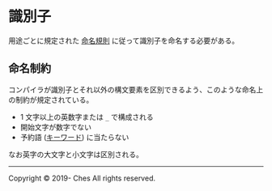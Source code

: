 # 識別子

用途ごとに規定された [命名規則](../style/index.md#命名規則) に従って識別子を命名する必要がある。

## 命名制約

コンパイラが識別子とそれ以外の構文要素を区別できるよう、このような命名上の制約が規定されている。

- 1 文字以上の英数字または `_` で構成される
- 開始文字が数字でない
- 予約語 ([キーワード](../keyword/index.md)) に当たらない

なお英字の大文字と小文字は区別される。

---

Copyright © 2019- Ches All rights reserved.
